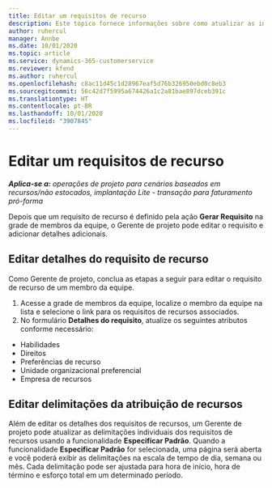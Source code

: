 ```yaml
---
title: Editar um requisitos de recurso
description: Este tópico fornece informações sobre como atualizar as informações de requisitos de recursos.
author: ruhercul
manager: Annbe
ms.date: 10/01/2020
ms.topic: article
ms.service: dynamics-365-customerservice
ms.reviewer: kfend
ms.author: ruhercul
ms.openlocfilehash: c8ac11d45c1d28967eaf5d76b326950ebd0c8eb3
ms.sourcegitcommit: 56c42d7f5995a674426a1c2a81bae897dceb391c
ms.translationtype: HT
ms.contentlocale: pt-BR
ms.lasthandoff: 10/01/2020
ms.locfileid: "3907845"
---
```

# <a name="edit-a-resource-requirement"></a>Editar um requisitos de recurso

_**Aplica-se a:** operações de projeto para cenários baseados em recursos/não estocados, implantação Lite - transação para faturamento pró-forma_

Depois que um requisito de recurso é definido pela ação **Gerar Requisito** na grade de membros da equipe, o Gerente de projeto pode editar o requisito e adicionar detalhes adicionais.

## <a name="edit-resource-requirement-details"></a>Editar detalhes do requisito de recurso

Como Gerente de projeto, conclua as etapas a seguir para editar o requisito de recurso de um membro da equipe.

1. Acesse a grade de membros da equipe, localize o membro da equipe na lista e selecione o link para os requisitos de recursos associados.
2. No formulário **Detalhes do requisito**, atualize os seguintes atributos conforme necessário:

- Habilidades
- Direitos
- Preferências de recurso
- Unidade organizacional preferencial
- Empresa de recursos

## <a name="edit-resource-assignment-contours"></a>Editar delimitações da atribuição de recursos

Além de editar os detalhes dos requisitos de recursos, um Gerente de projeto pode atualizar as delimitações individuais dos requisitos de recursos usando a funcionalidade **Especificar Padrão**. Quando a funcionalidade **Especificar Padrão** for selecionada, uma página será aberta e você poderá exibir as delimitações na escala de tempo de dia, semana ou mês. Cada delimitação pode ser ajustada para hora de início, hora de término e esforço total em um determinado período.